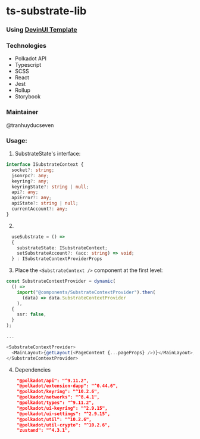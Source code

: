 # ts-substrate-lib

### Using [DevinUI Template](https://github.com/de-v-in/react-lib-template)

### Technologies

- Polkadot API
- Typescript
- SCSS
- React
- Jest
- Rollup
- Storybook

### Maintainer

@tranhuyducseven

### Usage:

1. SubstrateState's interface:

```ts
interface ISubstrateContext {
  socket?: string;
  jsonrpc?: any;
  keyring?: any;
  keyringState?: string | null;
  api?: any;
  apiError?: any;
  apiState?: string | null;
  currentAccount?: any;
}
```

2.

```ts
  useSubstrate = () =>
  {
    substrateState: ISubstrateContext;
    setSubstrateAccount?: (acc: string) => void;
  } : ISubstrateContextProviderProps
```

3. Place the `<SubstrateContext />` component at the first level:

```ts
const SubstrateContextProvider = dynamic(
  () =>
    import("@components/SubstrateContextProvider").then(
      (data) => data.SubstrateContextProvider
    ),
  {
    ssr: false,
  }
);

...

<SubstrateContextProvider>
  <MainLayout>{getLayout(<PageContent {...pageProps} />)}</MainLayout>;
</SubstrateContextProvider>
```

4. Dependencies

```json
    "@polkadot/api": "^9.11.2",
    "@polkadot/extension-dapp": "^0.44.6",
    "@polkadot/keyring": "^10.2.6",
    "@polkadot/networks": "^8.4.1",
    "@polkadot/types": "^9.11.2",
    "@polkadot/ui-keyring": "^2.9.15",
    "@polkadot/ui-settings": "^2.9.15",
    "@polkadot/util": "^10.2.6",
    "@polkadot/util-crypto": "^10.2.6",
    "zustand": "^4.3.1",
```
